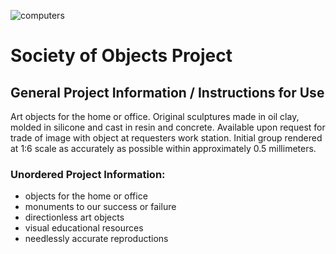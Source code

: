 ![computers](https://pbs.twimg.com/profile_banners/1442892340176187392/1632849516/1500x500)

# Society of Objects Project

## General Project Information / Instructions for Use

Art objects for the home or office. Original sculptures made in oil clay, molded in silicone and cast in resin and concrete. Available upon request for trade of image with object at requesters work station. Initial group rendered at 1:6 scale as accurately as possible within approximately 0.5 millimeters.

### Unordered Project Information:

* objects for the home or office
* monuments to our success or failure
* directionless art objects
* visual educational resources
* needlessly accurate reproductions
